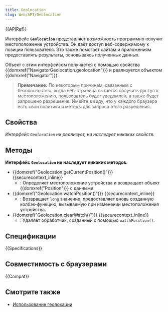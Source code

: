```yaml
---
title: Geolocation
slug: Web/API/Geolocation
---
```


{{APIRef}}

Интерфейс **`Geolocation`** представляет возможность программно получит местоположение устройства. Он даёт доступ веб-содержимому к позиции пользователя. Это также помогает сайтам и приложениям предоставлять результаты, основываясь полученных данных.

Объект с этим интерфейсом получается с помощью свойства {{domxref("NavigatorGeolocation.geolocation")}} и реализуется объектом {{domxref("Navigator")}}.

> **Примечание:** По некоторым причинам, связанным с безопасностью, когда веб-страница пытается получить доступ к местоположению, пользователь будет уведомлен, а также будет запрошено разрешение. Имейте в виду, что у каждого браузера есть свои политики и методы для запроса этого разрешения.

## Свойства

_Интерфейс `Geolocation` ни реализует, ни наследует никаких свойств._

## Методы

**Интерфейс `Geolocation` не наследует никаких методов**.

- {{domxref("Geolocation.getCurrentPosition()")}} {{securecontext_inline}}
  - : Определяет местоположение устройства и возвращает объект {{domxref("Position")}} с данными.
- {{domxref("Geolocation.watchPosition()")}} {{securecontext_inline}}
  - : Возвращает `long` значение, предоставляет вновь созданную колбэк-функцию, вызываемую при изменении местоположения устройства.
- {{domxref("Geolocation.clearWatch()")}} {{securecontext_inline}}
  - : Удаляет обработчик, созданный с помощью `watchPosition()`.

## Спецификации

{{Specifications}}

## Совместимость с браузерами

{{Compat}}

## Смотрите также

- [Использование геолокации](/ru/docs/WebAPI/Geolocaion/Using_geolocation)
